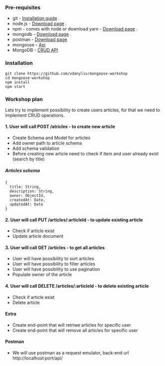 ### Pre-requisites
* git - [Installation guide](https://www.linode.com/docs/development/version-control/how-to-install-git-on-linux-mac-and-windows/) .  
* node.js - [Download page](https://nodejs.org/en/download/) .  
* npm - comes with node or download yarn - [Download page](https://yarnpkg.com/lang/en/docs/install) .  
* mongodb - [Download page](https://www.mongodb.com/download-center/community) .  
* postman - [Download page](https://www.getpostman.com/downloads/)
* mongoose - [Api](https://mongoosejs.com/docs/api.html)
* MongoDB - [CRUD API](https://docs.mongodb.com/manual/crud/index.html)

### Installation 
``` 
git clone https://github.com/vdanyliv/mongoose-workshop
cd mongoose-workshop
npm install
npm start
```
### Workshop plan
Lets try to implement possibility to create users articles, for that we need to implement CRUD operations.

#### 1. User will call POST /atricles - to create new article
  * Create Schema and Model for articles
  * Add owner path to article schema
  * Add schema validation
  * Before creating new article need to check if item and user already exist (search by title)

##### Articles schema
```
{
  title: String,
  description: String,
  owner: ObjectId,
  createdAt: Date,
  updatedAt: Date
}
```
#### 2. User will call PUT /articles/:articleId - to update existing article
  - Check if article exist
  - Update article document
#### 3. User will call GET /articles - to get all articles
  - User will have possibility to sort articles
  - User will have possibility to filter articles
  - User will have possibility to use pagination
  - Populate owner of the article
#### 4. User will call DELETE /articles/:articleId - to delete existing article
  - Check if article exist
  - Delete article
  
#### Extra
  - Create end-point that will retriwe articles for specific user
  - Create end-point that will remove all articles for specific user
  
#### Postman
- We will use postman as a request emulator, back-end url http://localhost:port/api/


